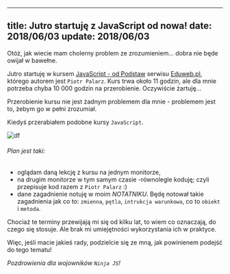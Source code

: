 ----
title: Jutro startuję z JavaScript od nowa!
date: 2018/06/03
update: 2018/06/03
----

Otóż, jak wiecie mam cholerny problem ze zrozumieniem... dobra nie będe owijał w bawełne.

Jutro startuję w kursem [JavaScript - od Podstaw](https://eduweb.pl/kursy/javascript/javascript-podstawy.html) serwisu [Eduweb.pl](http://www.eduweb.pl),
którego autorem jest `Piotr Palarz`. Kurs trwa około 11 godzin, ale dla mnie potrzeba chyba 10 000 godzin na przerobienie.
Oczywiście żartuję...

Przerobienie kursu nie jest żadnym problemem dla mnie - problemem jest to, żebym go w pełni zrozumiał.

Kiedyś przerabiałem podobne kursy `JavaScript`.

![df](https://avatars0.githubusercontent.com/u/30724303?s=400&v=4)

###### Plan jest taki:
* oglądam daną lekcję z kursu na jednym monitorze,
* na drugim monitorze w tym samym czasie -równolegle koduję; czyli przepisuje kod razem z `Piotr Palarz` :)
* dane zagadnienie notuję w moim *NOTATNIKU*. Będę notował takie zagadnienia jak co to: `zmienna`, `pętla`, `intrukcja warunkowa`, co to `obiekt` i `metoda`.

Chociaż te terminy przewijają mi się od kilku lat, to wiem co oznaczają, do czego się stosuje. Ale brak mi umiejętności wykorzystania ich w praktyce.


Więc, jeśli macie jakieś rady, podzielcie się ze mną, jak powinienem podejść do tego tematu!

*Pozdrowienia dla wojowników `Ninja JS`!*